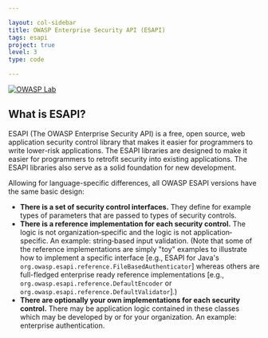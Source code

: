 ```yaml
---

layout: col-sidebar
title: OWASP Enterprise Security API (ESAPI)
tags: esapi
project: true
level: 3
type: code

---
```

[![OWASP Lab](https://img.shields.io/badge/owasp-lab%20project-yellow)](https://owasp.org/projects#div-lab)

## What is ESAPI?
ESAPI (The OWASP Enterprise Security API) is a free, open source, web application security control library that makes it easier for programmers to write lower-risk applications. The ESAPI libraries are designed to make it easier for programmers to retrofit security into existing applications. The ESAPI libraries also serve as a solid foundation for new development.

Allowing for language-specific differences, all OWASP ESAPI versions have the same basic design:

* <strong>There is a set of security control interfaces.</strong> They define for example types of parameters that are passed to types of security controls.
* <strong>There is a reference implementation for each security control.</strong> The logic is not organization‐specific and the logic is not application‐specific. An example: string‐based input validation. (Note that some of the reference implementations are simply "toy" examples to illustrate how to implement a specific interface [e.g., ESAPI for Java's <code>org.owasp.esapi.reference.FileBasedAuthenticator</code>] whereas others are full-fledged enterprise ready reference implementations [e.g., <code>org.owasp.esapi.reference.DefaultEncoder</code> or <code>org.owasp.esapi.reference.DefaultValidator</code>].)
* <strong>There are optionally your own implementations for each security control.</strong> There may be application logic contained in these classes which may be developed by or for your organization. An example: enterprise authentication.
